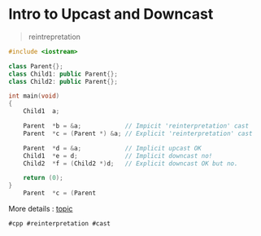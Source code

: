 # Intro to Upcast and Downcast

> reintrepretation

```cpp
#include <iostream>

class Parent{};
class Child1: public Parent{};
class Child2: public Parent{};

int	main(void)
{
	Child1	a;

	Parent	*b = &a;			// Impicit 'reinterpretation' cast
	Parent	*c = (Parent *) &a;	// Explicit 'reinterpretation' cast

	Parent	*d = &a;			// Implicit upcast OK
	Child1	*e = d;				// Implicit downcast no!
	Child2	*f = (Child2 *)d;	// Explicit downcast OK but no.

	return (0);
}
	Parent	*c = (Parent
```

More details : [topic]()

    #cpp #reinterpretation #cast
